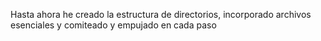 Hasta ahora he creado la estructura de directorios, incorporado archivos esenciales y comiteado y empujado en cada paso
